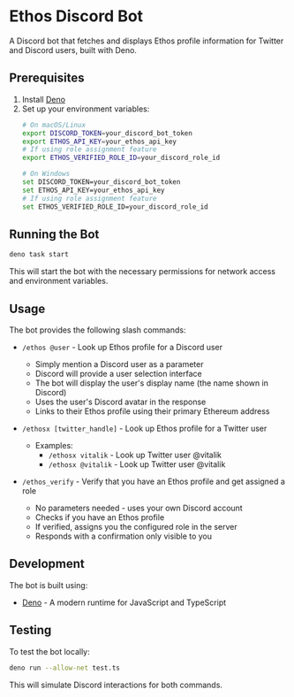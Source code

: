 # Ethos Discord Bot

A Discord bot that fetches and displays Ethos profile information for Twitter and Discord users, built with Deno.

## Prerequisites

1. Install [Deno](https://deno.land/#installation)
2. Set up your environment variables:
   ```bash
   # On macOS/Linux
   export DISCORD_TOKEN=your_discord_bot_token
   export ETHOS_API_KEY=your_ethos_api_key
   # If using role assignment feature
   export ETHOS_VERIFIED_ROLE_ID=your_discord_role_id

   # On Windows
   set DISCORD_TOKEN=your_discord_bot_token
   set ETHOS_API_KEY=your_ethos_api_key
   # If using role assignment feature
   set ETHOS_VERIFIED_ROLE_ID=your_discord_role_id
   ```

## Running the Bot

   ```bash
deno task start
   ```

This will start the bot with the necessary permissions for network access and environment variables.

## Usage

The bot provides the following slash commands:

- `/ethos @user` - Look up Ethos profile for a Discord user
  - Simply mention a Discord user as a parameter
  - Discord will provide a user selection interface
  - The bot will display the user's display name (the name shown in Discord)
  - Uses the user's Discord avatar in the response
  - Links to their Ethos profile using their primary Ethereum address

- `/ethosx [twitter_handle]` - Look up Ethos profile for a Twitter user
  - Examples:
    - `/ethosx vitalik` - Look up Twitter user @vitalik
    - `/ethosx @vitalik` - Look up Twitter user @vitalik

- `/ethos_verify` - Verify that you have an Ethos profile and get assigned a role
  - No parameters needed - uses your own Discord account
  - Checks if you have an Ethos profile
  - If verified, assigns you the configured role in the server
  - Responds with a confirmation only visible to you

## Development

The bot is built using:
- [Deno](https://deno.land/) - A modern runtime for JavaScript and TypeScript

## Testing

To test the bot locally:

```bash
deno run --allow-net test.ts
```

This will simulate Discord interactions for both commands. 